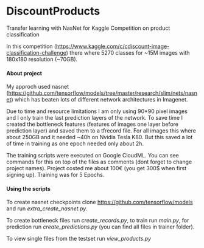 # DiscountProducts
Transfer learning with NasNet for Kaggle Competition on product classification

In this competition (https://www.kaggle.com/c/cdiscount-image-classification-challenge) there where 5270 classes for ~15M images with 180x180 resolution (~70GB).


#### About project
My approch used nasnet (https://github.com/tensorflow/models/tree/master/research/slim/nets/nasnet) which has beaten lots of different network architectures in Imagenet.

Due to time and resource limitations I am only using 90*90 pixel images and I only train the last prediction layers of the network. To save time I created the bottleneck features (features of images one layer before prediction layer) and saved them to a tfrecord file. For all images this where about 250GB and it needed ~40h on Nvidia Tesla K80.
But this saved a lot of time in training as one epoch needed only about 2h. 

The training scripts were executed on Google CloudML. You can see commands for this on top of the files as comments (dont forget to change project names). Project costed me about 100€ (you get 300$ when first signing up). Training was for 5 Epochs.


#### Using the scripts
To create nasnet checkpoints clone https://github.com/tensorflow/models and run _extra_create_nasnet.py_.

To create bottleneck files run _create_records.py_, to train run _main.py_, for prediction run _create_predictions.py_ (you can find all files in trainer folder).

To view single files from the testset run _view_products.py_
